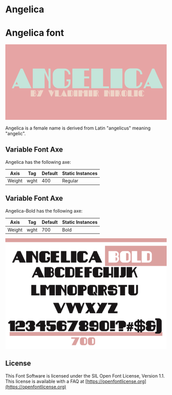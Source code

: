 # Angelica

# Angelica font

![Image](documentation/image1.png)

Angelica is a female name is derived from Latin "angelicus" meaning "angelic".

## Variable Font Axe

Angelica has the following axe:

Axis | Tag | Default | Static Instances
--- | --- | --- | ---
Weight | wght | 400 | Regular


## Variable Font Axe

Angelica-Bold has the following axe:

Axis | Tag | Default | Static Instances
--- | --- | --- | ---
Weight | wght | 700 | Bold

![Image](documentation/image7.png)

## License

This Font Software is licensed under the SIL Open Font License, Version 1.1.
This license is available with a FAQ at [https://openfontlicense.org](https://openfontlicense.org)
